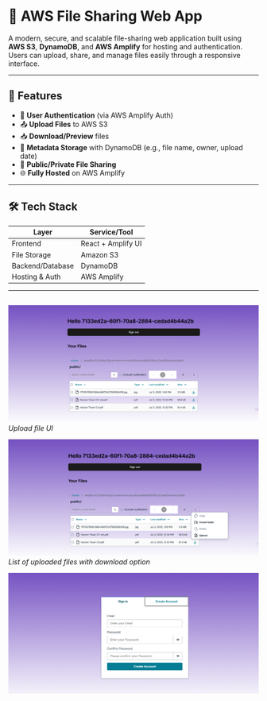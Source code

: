 # 📁 AWS File Sharing Web App

A modern, secure, and scalable file-sharing web application built using **AWS S3**, **DynamoDB**, and **AWS Amplify** for hosting and authentication. Users can upload, share, and manage files easily through a responsive interface.

---

## 🚀 Features

- 🔐 **User Authentication** (via AWS Amplify Auth)
- 📤 **Upload Files** to AWS S3
- 📥 **Download/Preview** files
- 📄 **Metadata Storage** with DynamoDB (e.g., file name, owner, upload date)
- 📎 **Public/Private File Sharing**
- 🌐 **Fully Hosted** on AWS Amplify

---

## 🛠️ Tech Stack

| Layer              | Service/Tool        |
|-------------------|---------------------|
| Frontend          | React + Amplify UI  |
| File Storage      | Amazon S3           |
| Backend/Database  | DynamoDB            |
| Hosting & Auth    | AWS Amplify         |

---

##

![Upload Screen](https://github.com/Hariomtiwari2/AWS-STORAGE-BROWSER/raw/main/Screenshot%202025-07-03%20190448.png)
*Upload file UI*

![Uploaded Files View](https://github.com/Hariomtiwari2/AWS-STORAGE-BROWSER/raw/main/Screenshot%202025-07-03%20190506.png)
*List of uploaded files with download option*

![Authentication Page](https://github.com/Hariomtiwari2/AWS-STORAGE-BROWSER/raw/main/Screenshot%202025-07-03%20190615.png)


